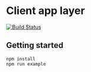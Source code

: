 # Client app layer
[![Build Status](https://travis-ci.org/appirio-tech/client-app-layer.svg)](https://travis-ci.org/appirio-tech/client-app-layer)

## Getting started
```
npm install
npm run example
```